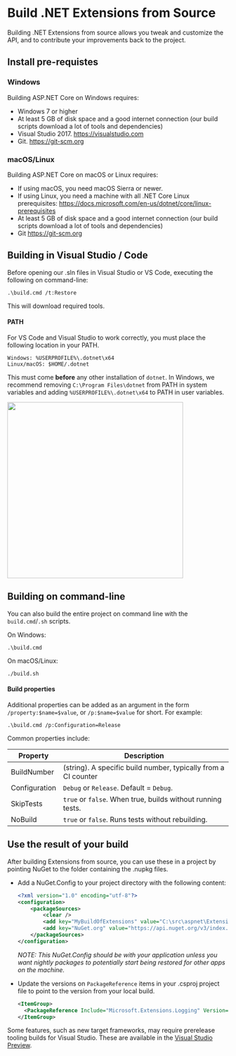 Build .NET Extensions from Source
=================================

Building .NET Extensions from source allows you tweak and customize the API, and
to contribute your improvements back to the project.

## Install pre-requistes

### Windows

Building ASP.NET Core on Windows requires:

* Windows 7 or higher
* At least 5 GB of disk space and a good internet connection (our build scripts download a lot of tools and dependencies)
* Visual Studio 2017. <https://visualstudio.com>
* Git. <https://git-scm.org>

### macOS/Linux

Building ASP.NET Core on macOS or Linux requires:

* If using macOS, you need macOS Sierra or newer.
* If using Linux, you need a machine with all .NET Core Linux prerequisites: <https://docs.microsoft.com/en-us/dotnet/core/linux-prerequisites>
* At least 5 GB of disk space and a good internet connection (our build scripts download a lot of tools and dependencies)
* Git <https://git-scm.org>

## Building in Visual Studio / Code

Before opening our .sln files in Visual Studio or VS Code, executing the following on command-line:
```
.\build.cmd /t:Restore
```
This will download required tools.

#### PATH

For VS Code and Visual Studio to work correctly, you must place the following location in your PATH.
```
Windows: %USERPROFILE%\.dotnet\x64
Linux/macOS: $HOME/.dotnet
```
This must come **before** any other installation of `dotnet`. In Windows, we recommend removing `C:\Program Files\dotnet` from PATH in system variables and adding `%USERPROFILE%\.dotnet\x64` to PATH in user variables.

<img src="http://i.imgur.com/Tm2PAfy.png" width="400" />

## Building on command-line

You can also build the entire project on command line with the `build.cmd`/`.sh` scripts.

On Windows:
```
.\build.cmd
```

On macOS/Linux:
```
./build.sh
```

#### Build properties

Additional properties can be added as an argument in the form `/property:$name=$value`, or `/p:$name=$value` for short. For example:
```
.\build.cmd /p:Configuration=Release
```

Common properties include:

Property                 | Description
-------------------------|---------------------------------------------------------
BuildNumber              | (string). A specific build number, typically from a CI counter
Configuration            | `Debug` or `Release`. Default = `Debug`.
SkipTests                | `true` or `false`. When true, builds without running tests.
NoBuild                  | `true` or `false`. Runs tests without rebuilding.

## Use the result of your build

After building Extensions from source, you can use these in a project by pointing NuGet to the folder containing the .nupkg files.

- Add a NuGet.Config to your project directory with the following content:

  ```xml
  <?xml version="1.0" encoding="utf-8"?>
  <configuration>
      <packageSources>
          <clear />
          <add key="MyBuildOfExtensions" value="C:\src\aspnet\Extensions\artifacts\build\" />
          <add key="NuGet.org" value="https://api.nuget.org/v3/index.json" />
      </packageSources>
  </configuration>
  ```

  *NOTE: This NuGet.Config should be with your application unless you want nightly packages to potentially start being restored for other apps on the machine.*

- Update the versions on `PackageReference` items in your .csproj project file to point to the version from your local build.
  ```xml
  <ItemGroup>
    <PackageReference Include="Microsoft.Extensions.Logging" Version="3.0.0-alpha1-t000" />
  </ItemGroup>
  ```

Some features, such as new target frameworks, may require prerelease tooling builds for Visual Studio.
These are available in the [Visual Studio Preview](https://www.visualstudio.com/vs/preview/).